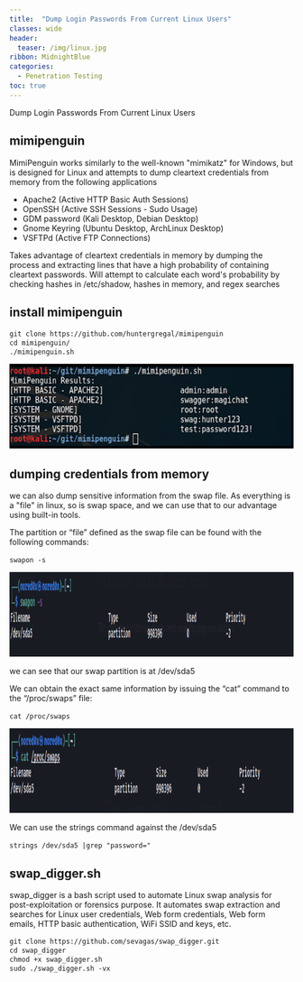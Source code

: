 ```yaml
---
title:  "Dump Login Passwords From Current Linux Users"
classes: wide
header:
  teaser: /img/linux.jpg
ribbon: MidnightBlue
categories:
  - Penetration Testing 
toc: true
---
```



Dump Login Passwords From Current Linux Users

## mimipenguin 
MimiPenguin works similarly to the well-known "mimikatz" for Windows, but is designed for Linux and attempts to dump cleartext credentials from memory from the following applications

* Apache2 (Active HTTP Basic Auth Sessions)
* OpenSSH (Active SSH Sessions - Sudo Usage)
* GDM password (Kali Desktop, Debian Desktop)
* Gnome Keyring (Ubuntu Desktop, ArchLinux Desktop)
* VSFTPd (Active FTP Connections)


Takes advantage of cleartext credentials in memory by dumping the process and extracting lines that have a high probability of containing cleartext passwords. Will attempt to calculate each word's probability by checking hashes in /etc/shadow, hashes in memory, and regex searches 




## install mimipenguin

```
git clone https://github.com/huntergregal/mimipenguin
cd mimipenguin/
./mimipenguin.sh 
```

 <img src="/img/88.png" alt="Getting-gz" width="800" height="150"> 



## dumping credentials from memory

we can also dump sensitive information from the swap file.
As everything is a "file" in linux, so is swap space, and we can use that to our advantage using built-in tools. 

The partition or “file” defined as the swap file can be found with the following commands:

`swapon -s`

 <img src="/img/0d.png" alt="Getting-gz" width="800" height="150"> 


we can see that our swap partition is at /dev/sda5

We can obtain the exact same information by issuing the “cat”
command to the “/proc/swaps” file:

`cat /proc/swaps`

 <img src="/img/1d.png" alt="Getting-gz" width="800" height="150"> 



We can use the strings command against the /dev/sda5 

`strings /dev/sda5 |grep "password=" `


## swap_digger.sh

swap_digger is a bash script used to automate Linux swap analysis for post-exploitation or forensics purpose. It automates swap extraction and searches for Linux user credentials, Web form credentials, Web form emails, HTTP basic authentication, WiFi SSID and keys, etc.

```
git clone https://github.com/sevagas/swap_digger.git
cd swap_digger
chmod +x swap_digger.sh
sudo ./swap_digger.sh -vx
```

